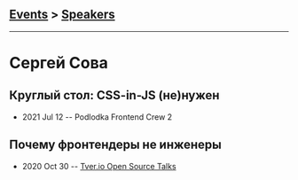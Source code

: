 ## [Events](../README.md) > [Speakers](../speakers.md)
---

# Сергей Сова

## Круглый стол: CSS-in-JS (не)нужен
- 2021 Jul 12 -- Podlodka Frontend Crew 2    
## Почему фронтендеры не инженеры
- 2020 Oct 30 -- [Tver.io Open Source Talks](https://www.youtube.com/watch?v=ZnsRH9NVqDw)    
